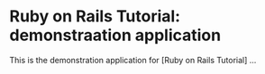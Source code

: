 # Ruby on Rails Tutorial: demonstraation application

This is the demonstration application for [Ruby on Rails Tutorial]
...